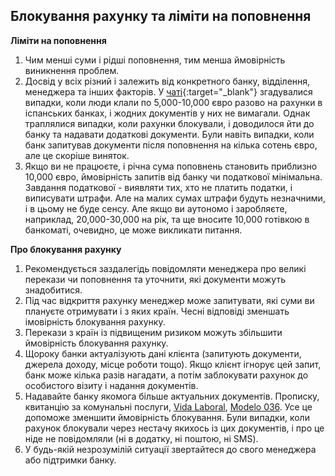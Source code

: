 ## Блокування рахунку та ліміти на поповнення

**Ліміти на поповнення**

1. Чим менші суми і рідші поповнення, тим менша ймовірність виникнення проблем.
2. Досвід у всіх різний і залежить від конкретного банку, відділення, менеджера та інших факторів.
   У [чаті](https://bit.ly/it-autonomos-es){:target="_blank"} згадувалися випадки, коли люди клали по 5,000-10,000 євро
   разово на рахунки в іспанських банках, і жодних документів у них не вимагали. Однак траплялися випадки, коли рахунки
   блокували, і доводилося йти до банку та надавати додаткові документи. Були навіть випадки, коли банк запитував
   документи після поповнення на кілька сотень євро, але це скоріше виняток.
3. Якщо ви не працюєте, і річна сума поповнень становить приблизно 10,000 євро, ймовірність запитів від банку чи
   податкової мінімальна. Завдання податкової - виявляти тих, хто не платить податки, і виписувати штрафи. Але на малих
   сумах штрафи будуть незначними, і в цьому не буде сенсу. Але якщо ви аутономо і заробляєте, наприклад, 20,000-30,000
   на рік, та ще вносите 10,000 готівкою в банкоматі, очевидно, це може викликати питання.

**Про блокування рахунку**

1. Рекомендується заздалегідь повідомляти менеджера про великі перекази чи поповнення та уточнити, які документи можуть
   знадобитися.
2. Під час відкриття рахунку менеджер може запитувати, які суми ви плануєте отримувати і з яких країн. Чесні відповіді
   зменшать імовірність блокування рахунку.
3. Перекази з країн із підвищеним ризиком можуть збільшити ймовірність блокування рахунку.
4. Щороку банки актуалізують дані клієнта (запитують документи, джерела доходу, місце роботи тощо). Якщо клієнт ігнорує
   цей запит, банк може кілька разів нагадати, а потім заблокувати рахунок до особистого візиту і надання документів.
5. Надавайте банку якомога більше актуальних документів. Прописку, квитанцію за комунальні послуги, [Vida
   Laboral](#vida-laboral), [Modelo 036](#modelo-036). Усе це допоможе зменшити ймовірність блокування. Були випадки,
   коли рахунок блокували через нестачу якихось із цих документів, і про це ніде не повідомляли (ні в додатку, ні
   поштою, ні SMS).
6. У будь-якій незрозумілій ситуації звертайтеся до свого менеджера або підтримки банку.
